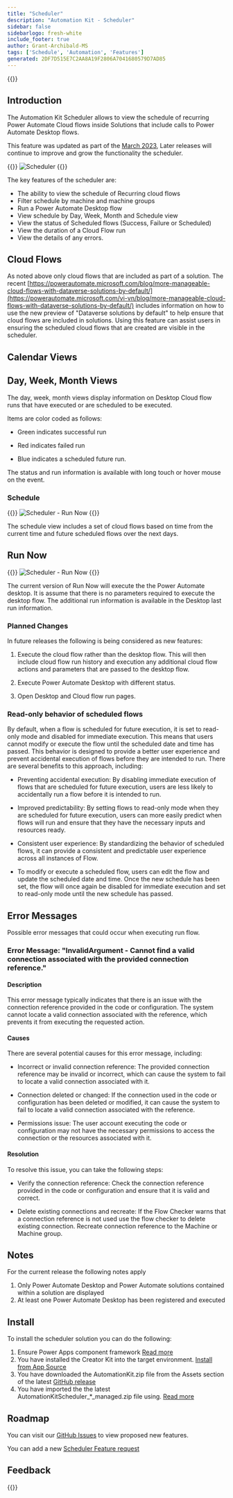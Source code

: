 ```yaml
---
title: "Scheduler"
description: "Automation Kit - Scheduler"
sidebar: false
sidebarlogo: fresh-white
include_footer: true
author: Grant-Archibald-MS
tags: ['Schedule', 'Automation', 'Features']
generated: 2DF7D515E7C2AA8A19F2806A7041680579D7AD85
---
```


{{<toc>}}

## Introduction

The Automation Kit Scheduler allows to view the schedule of recurring Power Automate Cloud flows inside Solutions that include calls to Power Automate Desktop flows.

This feature was updated as part of the [March 2023](/en-gb/releases/march-2023), Later releases will continue to improve and grow the functionality the scheduler.

{{<border>}}
![Scheduler](/images/schedule.png)
{{</border>}}

The key features of the scheduler are:

- The ability to view the schedule of Recurring cloud flows
- Filter schedule by machine and machine groups
- Run a Power Automate Desktop flow
- View schedule by Day, Week, Month and Schedule view
- View the status of Scheduled flows (Success, Failure or Scheduled)
- View the duration of a Cloud Flow run
- View the details of any errors.

## Cloud Flows

As noted above only cloud flows that are included as part of a solution. The recent [https://powerautomate.microsoft.com/blog/more-manageable-cloud-flows-with-dataverse-solutions-by-default/](https://powerautomate.microsoft.com/vi-vn/blog/more-manageable-cloud-flows-with-dataverse-solutions-by-default/) includes information on how to use the new preview of "Dataverse solutions by default" to help ensure that cloud flows are included in solutions. Using this feature can assist users in ensuring the scheduled cloud flows that are created are visible in the scheduler.

## Calendar Views

## Day, Week, Month Views

The day, week, month views display information on Desktop Cloud flow runs that have executed or are scheduled to be executed.

Items are color coded as follows:

- Green indicates successful run

- Red indicates failed run

- Blue indicates a scheduled future run.

The status and run information is available with long touch or hover mouse on the event.

### Schedule

{{<border>}}
![Scheduler - Run Now](/images/scheduler-schedule-view.png)
{{</border>}}

The schedule view includes a set of cloud flows based on time from the current time and future scheduled flows over the next days.

## Run Now

{{<border>}}
![Scheduler - Run Now](/images/scheduler-run-now.png)
{{</border>}}

The current version of Run Now will execute the the Power Automate desktop. It is assume that there is no parameters required to execute the desktop flow. The additional run information is available in the Desktop last run information.

### Planned Changes

In future releases the following is being considered as new features:

1. Execute the cloud flow rather than the desktop flow. This will then include cloud flow run history and execution any additional cloud flow actions and parameters that are passed to the desktop flow.

2. Execute Power Automate Desktop with different status.

3. Open Desktop and Cloud flow run pages.

### Read-only behavior of scheduled flows

By default, when a flow is scheduled for future execution, it is set to read-only mode and disabled for immediate execution. This means that users cannot modify or execute the flow until the scheduled date and time has passed. This behavior is designed to provide a better user experience and prevent accidental execution of flows before they are intended to run.
There are several benefits to this approach, including:

- Preventing accidental execution: By disabling immediate execution of flows that are scheduled for future execution, users are less likely to accidentally run a flow before it is intended to run.

- Improved predictability: By setting flows to read-only mode when they are scheduled for future execution, users can more easily predict when flows will run and ensure that they have the necessary inputs and resources ready.

- Consistent user experience: By standardizing the behavior of scheduled flows, it can provide a consistent and predictable user experience across all instances of Flow.

- To modify or execute a scheduled flow, users can edit the flow and update the scheduled date and time. Once the new schedule has been set, the flow will once again be disabled for immediate execution and set to read-only mode until the new schedule has passed.

## Error Messages

Possible error messages that could occur when executing run flow.

### Error Message: "InvalidArgument - Cannot find a valid connection associated with the provided connection reference."

#### Description

This error message typically indicates that there is an issue with the connection reference provided in the code or configuration. The system cannot locate a valid connection associated with the reference, which prevents it from executing the requested action.

#### Causes

There are several potential causes for this error message, including:

- Incorrect or invalid connection reference: The provided connection reference may be invalid or incorrect, which can cause the system to fail to locate a valid connection associated with it.

- Connection deleted or changed: If the connection used in the code or configuration has been deleted or modified, it can cause the system to fail to locate a valid connection associated with the reference.

- Permissions issue: The user account executing the code or configuration may not have the necessary permissions to access the connection or the resources associated with it.

#### Resolution

To resolve this issue, you can take the following steps:

- Verify the connection reference: Check the connection reference provided in the code or configuration and ensure that it is valid and correct.

- Delete existing connections and recreate: If the Flow Checker warns that a connection reference is not used use the flow checker to delete existing connection. Recreate connection reference to the Machine or Machine group.

## Notes

For the current release the following notes apply

1. Only Power Automate Desktop and Power Automate solutions contained within a solution are displayed
1. At least one Power Automate Desktop has been registered and executed

## Install

To install the scheduler solution you can do the following:

1. Ensure Power Apps component framework <a href="https://learn.microsoft.com/en-us/power-apps/developer/component-framework/component-framework-for-canvas-apps#enable-the-power-apps-component-framework-feature" target="_blank">Read more</a>
1. You have installed the Creator Kit into the target environment. <a href="https://appsource.microsoft.com/en-us/product/dynamics-365/microsoftpowercatarch.creatorkit1" target="_blank">Install from App Source</a>
1. You have downloaded the AutomationKit.zip file from the Assets section of the latest <a href="https://github.com/microsoft/powercat-automation-kit/releases" target="_blank">GitHub release</a>
1. You have imported the the latest AutomationKitScheduler_*_managed.zip file using. <a href='https://learn.microsoft.com/en-us/power-apps/maker/data-platform/import-update-export-solutions' target="_blank">Read more</a>

## Roadmap

You can visit our <a href="https://github.com/microsoft/powercat-automation-kit/issues?q=is%3Aissue+is%3Aopen+label%3Ascheduler" target="_blank">GitHub Issues</a> to view proposed new features.

You can add a new <a href="https://github.com/microsoft/powercat-automation-kit/issues/new?assignees=&labels=automation-kit%2Cenhancement%2Cscheduler&template=2-automation-kit-feature.yml&title=%5BAutomation+Kit+-+Feature%5D%3A+FEATURE+TITLE" target="_blank">Scheduler Feature request</a>

## Feedback

{{<questions name="/content/en-gb/features/scheduler.json" completed="Thank you for providing feedback" showNavigationButtons="false" locale="en-gb">}}
